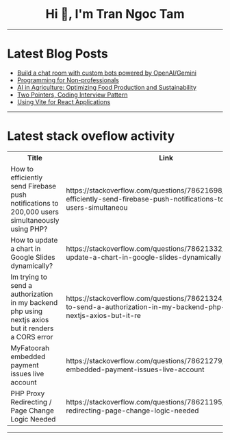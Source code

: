 <h1 align="center">Hi 👋, I'm Tran Ngoc Tam</h1>

---

# Latest Blog Posts 
<!-- BLOG-POST-LIST:START -->
- [Build a chat room with custom bots powered by OpenAI/Gemini](https://dev.to/encore/build-a-chat-room-with-custom-bots-powered-by-openaigemini-47h3)
- [Programming for Non-professionals](https://dev.to/esproc_spl/programming-for-non-professionals-f1e)
- [AI in Agriculture: Optimizing Food Production and Sustainability](https://dev.to/jottyjohn/ai-in-agriculture-optimizing-food-production-and-sustainability-4l97)
- [Two Pointers, Coding Interview Pattern](https://dev.to/harshm03/two-pointers-coding-interview-pattern-3cek)
- [Using Vite for React Applications](https://dev.to/thwani47/using-vite-for-react-applications-338k)
<!-- BLOG-POST-LIST:END -->

---

# Latest stack oveflow activity
<table>
  <tr><th>Title</th><th>Link</th></tr>
  <!-- STACKOVERFLOW:START --><tr><td>How to efficiently send Firebase push notifications to 200,000 users simultaneously using PHP?</td><td>https://stackoverflow.com/questions/78621698/how-to-efficiently-send-firebase-push-notifications-to-200-000-users-simultaneou</td></tr><tr><td>How to update a chart in Google Slides dynamically?</td><td>https://stackoverflow.com/questions/78621332/how-to-update-a-chart-in-google-slides-dynamically</td></tr><tr><td>Im trying to send a authorization in my backend php using nextjs axios but it renders a CORS error</td><td>https://stackoverflow.com/questions/78621324/im-trying-to-send-a-authorization-in-my-backend-php-using-nextjs-axios-but-it-re</td></tr><tr><td>MyFatoorah embedded payment issues live account</td><td>https://stackoverflow.com/questions/78621279/myfatoorah-embedded-payment-issues-live-account</td></tr><tr><td>PHP Proxy Redirecting / Page Change Logic Needed</td><td>https://stackoverflow.com/questions/78621195/php-proxy-redirecting-page-change-logic-needed</td></tr><!-- STACKOVERFLOW:END -->
</table>

---


